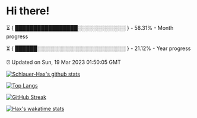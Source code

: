 # Hi there!

⏳ { █████████████████░░░░░░░░░░░░░ } - 58.31% - Month progress

⏳ { ██████░░░░░░░░░░░░░░░░░░░░░░░░ } - 21.12% - Year progress

⏰ Updated on Sun, 19 Mar 2023 01:50:05 GMT


[![Schlauer-Hax's github stats](https://github-readme-stats.vercel.app/api?username=Schlauer-Hax&show_icons=true&theme=dark&count_private=true)](https://github.com/Schlauer-Hax)


[![Top Langs](https://github-readme-stats.vercel.app/api/top-langs/?username=Schlauer-Hax&layout=compact&theme=dark)](https://github.com/Schlauer-Hax?tab=repositories)

[![GitHub Streak](https://streak-stats.demolab.com?user=Schlauer-Hax&theme=dark)](https://git.io/streak-stats)

[![Hax's wakatime stats](https://github-readme-stats.vercel.app/api/wakatime?username=Hax&theme=dark)](https://wakatime.com/@Hax)


